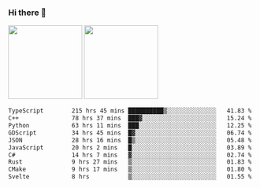 ### Hi there 👋

<img height="150em" src="https://github-readme-stats.vercel.app/api?username=EddieDover&count_private=true&include_all_commits=true&show_icons=true&theme=dracula&hide_border=false&rank_icon=percentile"/>
<img height="150em" src="https://github-readme-stats.vercel.app/api/top-langs/?username=EddieDover&theme=dracula&hide_border=false&&layout=compact&langs_count=20" />

<!--START_SECTION:waka-->

```txt
TypeScript        215 hrs 45 mins ██████████▒░░░░░░░░░░░░░░   41.83 %
C++               78 hrs 37 mins  ███▓░░░░░░░░░░░░░░░░░░░░░   15.24 %
Python            63 hrs 11 mins  ███░░░░░░░░░░░░░░░░░░░░░░   12.25 %
GDScript          34 hrs 45 mins  █▓░░░░░░░░░░░░░░░░░░░░░░░   06.74 %
JSON              28 hrs 16 mins  █▒░░░░░░░░░░░░░░░░░░░░░░░   05.48 %
JavaScript        20 hrs 2 mins   █░░░░░░░░░░░░░░░░░░░░░░░░   03.89 %
C#                14 hrs 7 mins   ▓░░░░░░░░░░░░░░░░░░░░░░░░   02.74 %
Rust              9 hrs 27 mins   ▒░░░░░░░░░░░░░░░░░░░░░░░░   01.83 %
CMake             9 hrs 17 mins   ▒░░░░░░░░░░░░░░░░░░░░░░░░   01.80 %
Svelte            8 hrs           ▒░░░░░░░░░░░░░░░░░░░░░░░░   01.55 %
```

<!--END_SECTION:waka-->

<!--
**EddieDover/EddieDover** is a ✨ _special_ ✨ repository because its `README.md` (this file) appears on your GitHub profile.

Here are some ideas to get you started:

- 🔭 I’m currently working on ...
- 🌱 I’m currently learning ...
- 👯 I’m looking to collaborate on ...
- 🤔 I’m looking for help with ...
- 💬 Ask me about ...
- 📫 How to reach me: ...
- 😄 Pronouns: ...
- ⚡ Fun fact: ...
-->
<a rel="me" href="https://techhub.social/@EddieDover"></a>
